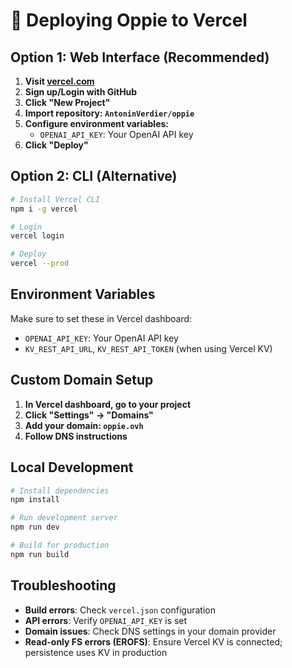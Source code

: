 # 🚀 Deploying Oppie to Vercel

## Option 1: Web Interface (Recommended)

1. **Visit [vercel.com](https://vercel.com)**
2. **Sign up/Login with GitHub**
3. **Click "New Project"**
4. **Import repository: `AntoninVerdier/oppie`**
5. **Configure environment variables:**
   - `OPENAI_API_KEY`: Your OpenAI API key
6. **Click "Deploy"**

## Option 2: CLI (Alternative)

```bash
# Install Vercel CLI
npm i -g vercel

# Login
vercel login

# Deploy
vercel --prod
```

## Environment Variables

Make sure to set these in Vercel dashboard:
- `OPENAI_API_KEY`: Your OpenAI API key
- `KV_REST_API_URL`, `KV_REST_API_TOKEN` (when using Vercel KV)

## Custom Domain Setup

1. **In Vercel dashboard, go to your project**
2. **Click "Settings" → "Domains"**
3. **Add your domain: `oppie.ovh`**
4. **Follow DNS instructions**

## Local Development

```bash
# Install dependencies
npm install

# Run development server
npm run dev

# Build for production
npm run build
```

## Troubleshooting

- **Build errors**: Check `vercel.json` configuration
- **API errors**: Verify `OPENAI_API_KEY` is set
- **Domain issues**: Check DNS settings in your domain provider
- **Read-only FS errors (EROFS)**: Ensure Vercel KV is connected; persistence uses KV in production
